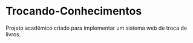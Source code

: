 # Trocando-Conhecimentos
Projeto acadêmico criado para implementar um sistema web de troca de livros.
